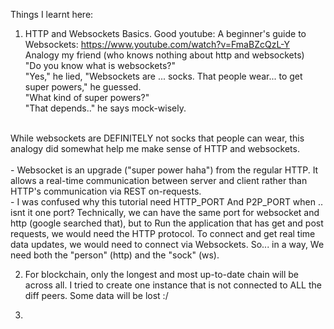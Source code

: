 Things I learnt here:
1. HTTP and Websockets Basics. Good youtube: A beginner's guide to Websockets: https://www.youtube.com/watch?v=FmaBZcQzL-Y <br />
Analogy my friend (who knows nothing about http and websockets) <br />
"Do you know what is websockets?" <br />
"Yes," he lied, "Websockets are ... socks. That people wear... to get super powers," he guessed. <br />
"What kind of super powers?" <br />
"That depends.." he says mock-wisely. <br />
<br />
While websockets are DEFINITELY not socks that people can wear, this analogy did somewhat help me make sense of HTTP and websockets. <br />
<br />
- Websocket is an upgrade ("super power haha") from the regular HTTP. It allows a real-time communication between server and client rather than HTTP's communication via REST on-requests. <br />
- I was confused why this tutorial need HTTP_PORT And P2P_PORT when .. isnt it one port? Technically, we can have the same port for websocket and http (google searched that), but to Run the application that has get and post requests, we would need the HTTP protocol. To connect and get real time data updates, we would need to connect via Websockets. So... in a way, We need both the "person" (http) and the "sock" (ws). <br />

2. For blockchain, only the longest and most up-to-date chain will be across all. I tried to create one instance that is not connected to ALL the diff peers. Some data will be lost :/

3. 



